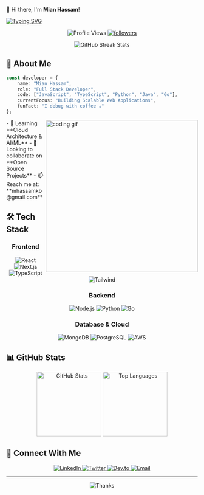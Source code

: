 👋 Hi there, I'm **Mian Hassam**!

[![Typing SVG](https://readme-typing-svg.herokuapp.com?font=Fira+Code&size=28&pause=1000&color=00FF00&center=true&vCenter=true&width=500&height=70&lines=Full+Stack+Developer;Founder+%26+CEO+of+MultiMian;Building+Innovative+Tech+Tools)](https://git.io/typing-svg)

<p align="center">
    <img src="https://komarev.com/ghpvc/?username=YourUsername&label=Profile%20views&color=2F81F7&style=for-the-badge" alt="Profile Views">
    <a href="https://github.com/YourUsername?tab=followers">
        <img src="https://img.shields.io/github/followers/YourUsername?label=Followers&style=for-the-badge&color=2F81F7" alt="followers">
    </a>
</p>

<div align="center">
    <img src="https://github-readme-streak-stats.herokuapp.com/?user=YourUsername&theme=tokyonight" alt="GitHub Streak Stats">
</div>

## 🚀 About Me

```typescript
const developer = {
    name: "Mian Hassam",
    role: "Full Stack Developer",
    code: ["JavaScript", "TypeScript", "Python", "Java", "Go"],
    currentFocus: "Building Scalable Web Applications",
    funFact: "I debug with coffee ☕"
};
```

<img align="right" width="400" src="https://github.com/YourUsername/YourUsername/blob/main/coding.gif" alt="coding gif"/>
- 🌱 Learning **Cloud Architecture & AI/ML**
- 👯 Looking to collaborate on **Open Source Projects**
- 📫 Reach me at: **mhassamkb@gmail.com**

## 🛠️ Tech Stack

<div align="center">

### Frontend
![React](https://img.shields.io/badge/React-61DAFB?style=for-the-badge&logo=react&logoColor=black)
![Next.js](https://img.shields.io/badge/Next.js-000000?style=for-the-badge&logo=next.js&logoColor=white)
![TypeScript](https://img.shields.io/badge/TypeScript-3178C6?style=for-the-badge&logo=typescript&logoColor=white)
![Tailwind](https://img.shields.io/badge/Tailwind-38B2AC?style=for-the-badge&logo=tailwind-css&logoColor=white)

### Backend
![Node.js](https://img.shields.io/badge/Node.js-339933?style=for-the-badge&logo=node.js&logoColor=white)
![Python](https://img.shields.io/badge/Python-3776AB?style=for-the-badge&logo=python&logoColor=white)
![Go](https://img.shields.io/badge/Go-00ADD8?style=for-the-badge&logo=go&logoColor=white)

### Database & Cloud
![MongoDB](https://img.shields.io/badge/MongoDB-47A248?style=for-the-badge&logo=mongodb&logoColor=white)
![PostgreSQL](https://img.shields.io/badge/PostgreSQL-336791?style=for-the-badge&logo=postgresql&logoColor=white)
![AWS](https://img.shields.io/badge/AWS-232F3E?style=for-the-badge&logo=amazon-aws&logoColor=white)

</div>

## 📊 GitHub Stats

<div align="center">
    <img src="https://github-readme-stats.vercel.app/api?username=YourUsername&show_icons=true&theme=tokyonight" alt="GitHub Stats" height="170"/>
    <img src="https://github-readme-stats.vercel.app/api/top-langs/?username=YourUsername&layout=compact&theme=tokyonight" alt="Top Languages" height="170"/>
</div>


## 🤝 Connect With Me

<div align="center">
    <a href="https://linkedin.com/in/YourUsername">
        <img src="https://img.shields.io/badge/LinkedIn-0077B5?style=for-the-badge&logo=linkedin&logoColor=white" alt="LinkedIn"/>
    </a>
    <a href="https://twitter.com/YourUsername">
        <img src="https://img.shields.io/badge/Twitter-1DA1F2?style=for-the-badge&logo=twitter&logoColor=white" alt="Twitter"/>
    </a>
    <a href="https://dev.to/YourUsername">
        <img src="https://img.shields.io/badge/Dev.to-0A0A0A?style=for-the-badge&logo=dev.to&logoColor=white" alt="Dev.to"/>
    </a>
    <a href="mailto:your.email@domain.com">
        <img src="https://img.shields.io/badge/Email-D14836?style=for-the-badge&logo=gmail&logoColor=white" alt="Email"/>
    </a>
</div>


---
<div align="center">
    <img src="https://readme-typing-svg.herokuapp.com?font=Fira+Code&size=25&duration=3000&pause=1000&color=2F81F7&center=true&vCenter=true&random=false&width=500&lines=Thanks+for+visiting!+%F0%9F%91%8B;Kepp+innovating+keep+creating!" alt="Thanks" />
</div>
